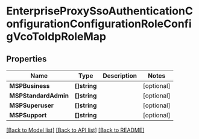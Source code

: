 # EnterpriseProxySsoAuthenticationConfigurationConfigurationRoleConfigVcoToIdpRoleMap

## Properties

Name | Type | Description | Notes
------------ | ------------- | ------------- | -------------
**MSPBusiness** | **[]string** |  | [optional] 
**MSPStandardAdmin** | **[]string** |  | [optional] 
**MSPSuperuser** | **[]string** |  | [optional] 
**MSPSupport** | **[]string** |  | [optional] 

[[Back to Model list]](../README.md#documentation-for-models) [[Back to API list]](../README.md#documentation-for-api-endpoints) [[Back to README]](../README.md)



